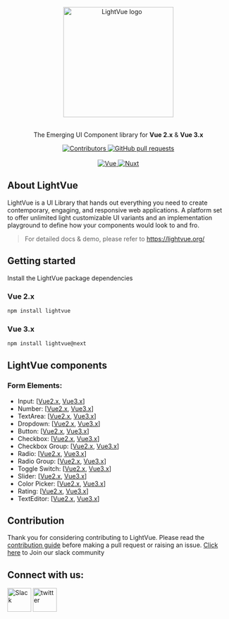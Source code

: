 <div align="center">
  <br/>
  <a href="https://lightvue.org">
    <img src="https://lightvue.org/logo_v2.svg" alt="LightVue logo" width="250">
  </a>
 
  <br/>
  <br/>
  
  <p>The Emerging UI Component library for <b>Vue 2.x</b> & <b>Vue 3.x</b></p>
 
  <a href="https://github.com/lightvue/lightvue/graphs/contributors">
    <img alt="Contributors" src="https://img.shields.io/github/contributors/lightvue/lightvue?color=269286" />
  </a> 
  
  <a href="https://github.com/lightvue/lightvue/pulls">
    <img alt="GitHub pull requests" src="https://img.shields.io/github/issues-pr/lightvue/lightvue?color=ffeeee" />
  </a>
 
  <br/>
  <br/>
  
  <a href="https://vuejs.org/">
    <img alt="Vue" src="https://img.shields.io/badge/vuejs-%2335495e.svg?style=for-the-badge&logo=vuedotjs&logoColor=%234FC08D" />
   </a>
  
  <a href="https://nuxtjs.org/">
    <img alt="Nuxt" src="https://img.shields.io/badge/nuxt.js-00C58E?style=for-the-badge&logo=nuxtdotjs&logoColor=white" /> 
  </a>
 
</div>

## About LightVue

LightVue is a UI Library that hands out everything you need to create contemporary, engaging, and responsive web applications. A platform set to offer unlimited light customizable UI variants and an implementation playground to define how your components would look to and fro.

> For detailed docs & demo, please refer to <https://lightvue.org/>

## Getting started

Install the LightVue package dependencies

### Vue 2.x

```bash
npm install lightvue
```

### Vue 3.x

```bash
npm install lightvue@next
```

## LightVue components

### Form Elements:

- Input: [[Vue2.x](https://lightvue.org/vue-components/input 'Vue2.x DEMO'), [Vue3.x](https://vue3.lightvue.org/vue-components/input 'Vue3.x DEMO')]
- Number: [[Vue2.x](https://lightvue.org/vue-components/number 'Vue2.x DEMO'), [Vue3.x](https://vue3.lightvue.org/vue-components/number 'Vue3.x DEMO')]
- TextArea: [[Vue2.x](https://lightvue.org/vue-components/textarea 'Vue2.x DEMO'), [Vue3.x](https://vue3.lightvue.org/vue-components/textarea 'Vue3.x DEMO')]
- Dropdown: [[Vue2.x](https://lightvue.org/vue-components/dropdown 'Vue2.x DEMO'), [Vue3.x](https://vue3.lightvue.org/vue-components/dropdown 'Vue3.x DEMO')]
- Button: [[Vue2.x](https://lightvue.org/vue-components/button 'Vue2.x DEMO'), [Vue3.x](https://vue3.lightvue.org/vue-components/button 'Vue3.x DEMO')]
- Checkbox: [[Vue2.x](https://lightvue.org/vue-components/checkbox 'Vue2.x DEMO'), [Vue3.x](https://vue3.lightvue.org/vue-components/checkbox 'Vue3.x DEMO')]
- Checkbox Group: [[Vue2.x](https://lightvue.org/vue-components/checkbox-group 'Vue2.x DEMO'), [Vue3.x](https://vue3.lightvue.org/vue-components/checkbox-group 'Vue3.x DEMO')]
- Radio: [[Vue2.x](https://lightvue.org/vue-components/radio 'Vue2.x DEMO'), [Vue3.x](https://vue3.lightvue.org/vue-components/radio 'Vue3.x DEMO')]
- Radio Group: [[Vue2.x](https://lightvue.org/vue-components/radio-group 'Vue2.x DEMO'), [Vue3.x](https://vue3.lightvue.org/vue-components/radio-group 'Vue3.x DEMO')]
- Toggle Switch: [[Vue2.x](https://lightvue.org/vue-components/toggle-switch 'Vue2.x DEMO'), [Vue3.x](https://vue3.lightvue.org/vue-components/toggle-switch 'Vue3.x DEMO')]
- Slider: [[Vue2.x](https://lightvue.org/vue-components/slider 'Vue2.x DEMO'), [Vue3.x](https://vue3.lightvue.org/vue-components/slider 'Vue3.x DEMO')]
- Color Picker: [[Vue2.x](https://lightvue.org/vue-components/color-picker 'Vue2.x DEMO'), [Vue3.x](https://vue3.lightvue.org/vue-components/color-picker 'Vue3.x DEMO')]
- Rating: [[Vue2.x](https://lightvue.org/vue-components/rating 'Vue2.x DEMO'), [Vue3.x](https://vue3.lightvue.org/vue-components/rating 'Vue3.x DEMO')]
- TextEditor: [[Vue2.x](https://lightvue.org/vue-components/text-editor 'Vue2.x DEMO'), [Vue3.x](https://vue3.lightvue.org/vue-components/text-editor 'Vue3.x DEMO')]

## Contribution

Thank you for considering contributing to LightVue. Please read the [contribution guide](https://github.com/lightvue/lightvue/blob/master/CONTRIBUTING.md) before making a pull request or raising an issue.
[Click here](https://join.slack.com/t/slack-qgs9925/shared_invite/zt-1g6falep2-9v3887ttNrjrcPdxi1if_A) to Join our slack community

## Connect with us:
<a href = "https://join.slack.com/t/slack-qgs9925/shared_invite/zt-1g6falep2-9v3887ttNrjrcPdxi1if_A"><img height ="54px" width="54px" title="Slack" src="https://img.icons8.com/color/452/slack-new.png"/></a>
<a href = "https://twitter.com/lightvue"><img height ="54px" width="54px" title="twitter" src="https://img.icons8.com/fluent/48/000000/twitter.png"/></a>